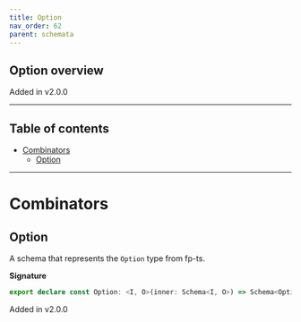 ```yaml
---
title: Option
nav_order: 62
parent: schemata
---
```


## Option overview

Added in v2.0.0

---

<h2 class="text-delta">Table of contents</h2>

- [Combinators](#combinators)
  - [Option](#option)

---

# Combinators

## Option

A schema that represents the `Option` type from fp-ts.

**Signature**

```ts
export declare const Option: <I, O>(inner: Schema<I, O>) => Schema<Option_<I>, Option_<O>>
```

Added in v2.0.0
